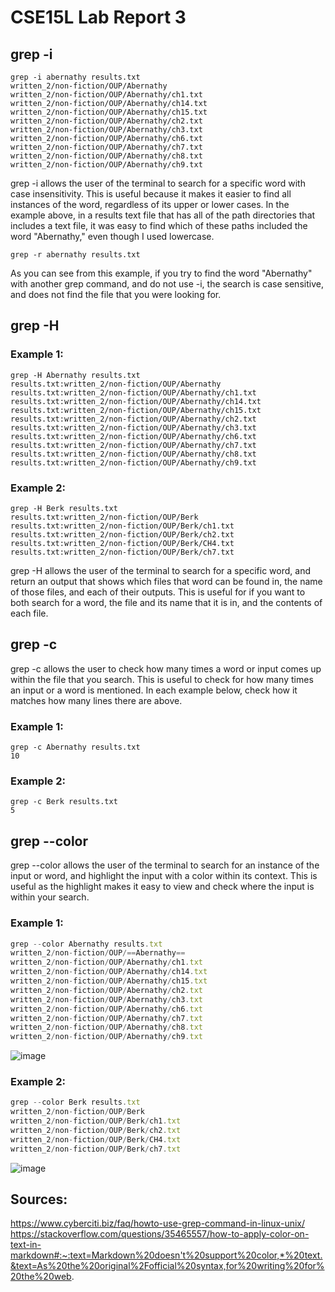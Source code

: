 # CSE15L Lab Report 3
## grep -i
```
grep -i abernathy results.txt
written_2/non-fiction/OUP/Abernathy
written_2/non-fiction/OUP/Abernathy/ch1.txt
written_2/non-fiction/OUP/Abernathy/ch14.txt
written_2/non-fiction/OUP/Abernathy/ch15.txt
written_2/non-fiction/OUP/Abernathy/ch2.txt
written_2/non-fiction/OUP/Abernathy/ch3.txt
written_2/non-fiction/OUP/Abernathy/ch6.txt
written_2/non-fiction/OUP/Abernathy/ch7.txt
written_2/non-fiction/OUP/Abernathy/ch8.txt
written_2/non-fiction/OUP/Abernathy/ch9.txt

```
grep -i allows the user of the terminal to search for a specific word with case insensitivity. This is useful because it makes it easier to find all instances of the word,
regardless of its upper or lower cases. In the example above, in a results text file that has all of the path directories that includes a text file, it was easy to find which
of these paths included the word "Abernathy," even though I used lowercase. 
```
grep -r abernathy results.txt
```
As you can see from this example, if you try to find the word "Abernathy" with another grep command, and do not use -i, the search is case sensitive, and does not find the
file that you were looking for.
## grep -H
### Example 1:
```
grep -H Abernathy results.txt
results.txt:written_2/non-fiction/OUP/Abernathy
results.txt:written_2/non-fiction/OUP/Abernathy/ch1.txt
results.txt:written_2/non-fiction/OUP/Abernathy/ch14.txt
results.txt:written_2/non-fiction/OUP/Abernathy/ch15.txt
results.txt:written_2/non-fiction/OUP/Abernathy/ch2.txt
results.txt:written_2/non-fiction/OUP/Abernathy/ch3.txt
results.txt:written_2/non-fiction/OUP/Abernathy/ch6.txt
results.txt:written_2/non-fiction/OUP/Abernathy/ch7.txt
results.txt:written_2/non-fiction/OUP/Abernathy/ch8.txt
results.txt:written_2/non-fiction/OUP/Abernathy/ch9.txt
```
### Example 2:
```
grep -H Berk results.txt
results.txt:written_2/non-fiction/OUP/Berk
results.txt:written_2/non-fiction/OUP/Berk/ch1.txt
results.txt:written_2/non-fiction/OUP/Berk/ch2.txt
results.txt:written_2/non-fiction/OUP/Berk/CH4.txt
results.txt:written_2/non-fiction/OUP/Berk/ch7.txt
```
grep -H allows the user of the terminal to search for a specific word, and return an output that shows which files that word can be found in, the name of those files,
and each of their outputs. This is useful for if you want to both search for a word, the file and its name that it is in, and the contents of each file.
## grep -c
grep -c allows the user to check how many times a word or input comes up within the file that you search. This is useful to check for how many times an input or a word
is mentioned. In each example below, check how it matches how many lines there are above.
### Example 1:
```
grep -c Abernathy results.txt
10
```
### Example 2: 
```
grep -c Berk results.txt
5
```
## grep --color
grep --color allows the user of the terminal to search for an instance of the input or word, and highlight the input with a color within its context. This is useful as
the highlight makes it easy to view and check where the input is within your search. 
### Example 1:
```javascript
grep --color Abernathy results.txt 
written_2/non-fiction/OUP/==Abernathy==
written_2/non-fiction/OUP/Abernathy/ch1.txt
written_2/non-fiction/OUP/Abernathy/ch14.txt
written_2/non-fiction/OUP/Abernathy/ch15.txt
written_2/non-fiction/OUP/Abernathy/ch2.txt
written_2/non-fiction/OUP/Abernathy/ch3.txt
written_2/non-fiction/OUP/Abernathy/ch6.txt
written_2/non-fiction/OUP/Abernathy/ch7.txt
written_2/non-fiction/OUP/Abernathy/ch8.txt
written_2/non-fiction/OUP/Abernathy/ch9.txt
```
![image](https://user-images.githubusercontent.com/122497078/218635079-556008c0-06c5-4db3-8830-18b7c33cd9c5.png)

### Example 2: 
```javascript
grep --color Berk results.txt
written_2/non-fiction/OUP/Berk
written_2/non-fiction/OUP/Berk/ch1.txt
written_2/non-fiction/OUP/Berk/ch2.txt
written_2/non-fiction/OUP/Berk/CH4.txt
written_2/non-fiction/OUP/Berk/ch7.txt
```
![image](https://user-images.githubusercontent.com/122497078/218635196-b18ad135-cd4a-4338-a1fd-ccb3b58a2e06.png)
## Sources: 
https://www.cyberciti.biz/faq/howto-use-grep-command-in-linux-unix/
https://stackoverflow.com/questions/35465557/how-to-apply-color-on-text-in-markdown#:~:text=Markdown%20doesn't%20support%20color,*%20text.&text=As%20the%20original%2Fofficial%20syntax,for%20writing%20for%20the%20web.
